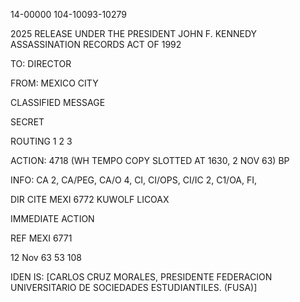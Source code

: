 14-00000
104-10093-10279

2025 RELEASE UNDER THE PRESIDENT JOHN F. KENNEDY ASSASSINATION RECORDS ACT OF 1992

TO: DIRECTOR

FROM: MEXICO CITY

CLASSIFIED MESSAGE

SECRET

ROUTING
1
2
3

ACTION: 4718 (WH TEMPO COPY SLOTTED AT 1630, 2 NOV 63) BP

INFO: CA 2, CA/PEG, CA/O 4, CI, CI/OPS, CI/IC 2, C1/OA, FI,

DIR CITE MEXI 6772
KUWOLF LICOAX

IMMEDIATE ACTION

REF MEXI 6771

12 Nov 63 53 108

IDEN IS: [CARLOS CRUZ MORALES, PRESIDENTE FEDERACION UNIVERSITARIO DE SOCIEDADES ESTUDIANTILES. (FUSA)]
